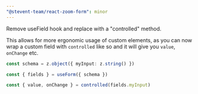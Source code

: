 ```yaml
---
"@stevent-team/react-zoom-form": minor
---
```


Remove useField hook and replace with a "controlled" method.

This allows for more ergonomic usage of custom elements, as you can now wrap a custom field with `controlled` like so and it will give you `value`, `onChange` etc.

```ts
const schema = z.object({ myInput: z.string() })

const { fields } = useForm({ schema })

const { value, onChange } = controlled(fields.myInput)
```
